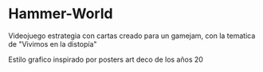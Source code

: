# Hammer-World
Videojuego estrategia con cartas creado para un gamejam, con la tematica de "Vivimos en la distopía"

Estilo grafico inspirado por posters art deco de los años 20
